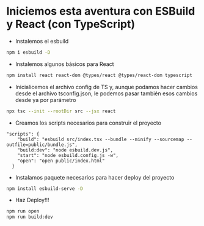 # Iniciemos esta aventura con ESBuild y React (con TypeScript)

-   Instalemos el esbuild

```BASH
npm i esbuild -D
```

-   Instalemos algunos básicos para React

```BASH
npm install react react-dom @types/react @types/react-dom typescript
```

-   Inicialicemos el archivo config de TS y, aunque podamos hacer cambios desde el archivo tsconfig.json, le podemos pasar también esos cambios desde ya por parámetro

```BASH
npx tsc --init --rootDir src --jsx react
```

-   Creamos los scripts necesarios para construir el proyecto

```
"scripts": {
    "build": "esbuild src/index.tsx --bundle --minify --sourcemap --outfile=public/bundle.js",
    "build:dev": "node esbuild.dev.js",
    "start": "node esbuild.config.js -w",
    "open": "open public/index.html"
  }
```

-   Instalamos paquete necesarios para hacer deploy del proyecto

```BASH
npm install esbuild-serve -D
```

-   Haz Deploy!!!

```BASH
npm run open
npm run build:dev
```
